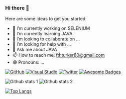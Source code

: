 ### Hi there 👋


Here are some ideas to get you started:

- 🔭 I’m currently working on SELENIUM
- 🌱 I’m currently learning JAVA
- 👯 I’m looking to collaborate on ...
- 🤔 I’m looking for help with ...
- 💬 Ask me about JAVA
- 📫 How to reach me: fthturker80@gmail.com
- 😄 Pronouns: ...


[![GitHub](https://badgen.net/badge/icon/github?icon=github&label)](https://github.com)
[![Visual Studio](https://badgen.net/badge/icon/visualstudio?icon=visualstudio&label)](https://visualstudio.microsoft.com)
[![Twitter](https://badgen.net/badge/icon/twitter?icon=twitter&label)](https://twitter.com)
[![Awesome Badges](https://img.shields.io/badge/badges-awesome-green.svg)](https://github.com/Naereen/badges)


![Github stats 1](https://github-readme-stats.vercel.app/api?username=fthturker&show_icons=true&theme=gradient) 
![Github stats 2](https://github-readme-stats.vercel.app/api?username=fthturker&show_icons=true&theme=radical)

[![Top Langs](https://github-readme-stats.vercel.app/api/top-langs/?username=fthturker&layout=compact)](https://github.com/anuraghazra/github-readme-stats)


